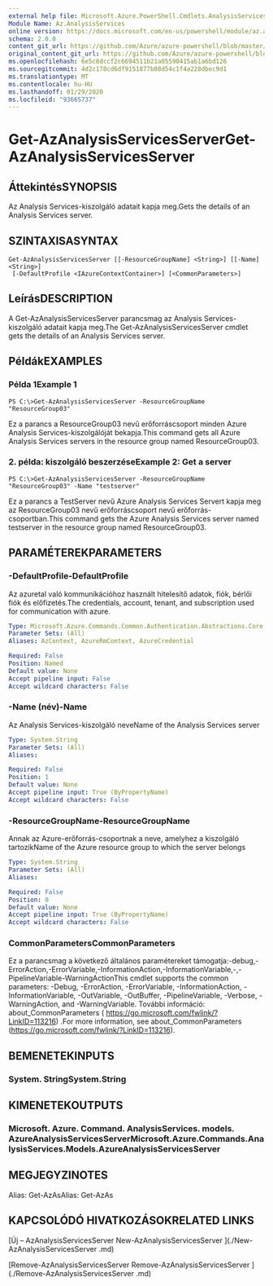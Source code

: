 ```yaml
---
external help file: Microsoft.Azure.PowerShell.Cmdlets.AnalysisServices.dll-Help.xml
Module Name: Az.AnalysisServices
online version: https://docs.microsoft.com/en-us/powershell/module/az.analysisservices/get-azanalysisservicesserver
schema: 2.0.0
content_git_url: https://github.com/Azure/azure-powershell/blob/master/src/AnalysisServices/AnalysisServices/help/Get-AzAnalysisServicesServer.md
original_content_git_url: https://github.com/Azure/azure-powershell/blob/master/src/AnalysisServices/AnalysisServices/help/Get-AzAnalysisServicesServer.md
ms.openlocfilehash: 6e5c8dccf2c6694511b21a05590415ab1a6bd126
ms.sourcegitcommit: 4d2c178cd6df9151877b08d54c1f4a228dbec9d1
ms.translationtype: MT
ms.contentlocale: hu-HU
ms.lasthandoff: 01/29/2020
ms.locfileid: "93665737"
---
```

# <span data-ttu-id="0e336-101">Get-AzAnalysisServicesServer</span><span class="sxs-lookup"><span data-stu-id="0e336-101">Get-AzAnalysisServicesServer</span></span>

## <span data-ttu-id="0e336-102">Áttekintés</span><span class="sxs-lookup"><span data-stu-id="0e336-102">SYNOPSIS</span></span>
<span data-ttu-id="0e336-103">Az Analysis Services-kiszolgáló adatait kapja meg.</span><span class="sxs-lookup"><span data-stu-id="0e336-103">Gets the details of an Analysis Services server.</span></span>

## <span data-ttu-id="0e336-104">SZINTAXISA</span><span class="sxs-lookup"><span data-stu-id="0e336-104">SYNTAX</span></span>

```
Get-AzAnalysisServicesServer [[-ResourceGroupName] <String>] [[-Name] <String>]
 [-DefaultProfile <IAzureContextContainer>] [<CommonParameters>]
```

## <span data-ttu-id="0e336-105">Leírás</span><span class="sxs-lookup"><span data-stu-id="0e336-105">DESCRIPTION</span></span>
<span data-ttu-id="0e336-106">A Get-AzAnalysisServicesServer parancsmag az Analysis Services-kiszolgáló adatait kapja meg.</span><span class="sxs-lookup"><span data-stu-id="0e336-106">The Get-AzAnalysisServicesServer cmdlet gets the details of an Analysis Services server.</span></span>

## <span data-ttu-id="0e336-107">Példák</span><span class="sxs-lookup"><span data-stu-id="0e336-107">EXAMPLES</span></span>

### <span data-ttu-id="0e336-108">Példa 1</span><span class="sxs-lookup"><span data-stu-id="0e336-108">Example 1</span></span>
```
PS C:\>Get-AzAnalysisServicesServer -ResourceGroupName "ResourceGroup03"
```

<span data-ttu-id="0e336-109">Ez a parancs a ResourceGroup03 nevű erőforráscsoport minden Azure Analysis Services-kiszolgálóját bekapja.</span><span class="sxs-lookup"><span data-stu-id="0e336-109">This command gets all Azure Analysis Services servers in the resource group named ResourceGroup03.</span></span>

### <span data-ttu-id="0e336-110">2. példa: kiszolgáló beszerzése</span><span class="sxs-lookup"><span data-stu-id="0e336-110">Example 2: Get a server</span></span>
```
PS C:\>Get-AzAnalysisServicesServer -ResourceGroupName "ResourceGroup03" -Name "testserver"
```

<span data-ttu-id="0e336-111">Ez a parancs a TestServer nevű Azure Analysis Services Servert kapja meg az ResourceGroup03 nevű erőforráscsoport nevű erőforrás-csoportban.</span><span class="sxs-lookup"><span data-stu-id="0e336-111">This command gets the Azure Analysis Services server named testserver in the resource group named ResourceGroup03.</span></span>

## <span data-ttu-id="0e336-112">PARAMÉTEREK</span><span class="sxs-lookup"><span data-stu-id="0e336-112">PARAMETERS</span></span>

### <span data-ttu-id="0e336-113">-DefaultProfile</span><span class="sxs-lookup"><span data-stu-id="0e336-113">-DefaultProfile</span></span>
<span data-ttu-id="0e336-114">Az azuretal való kommunikációhoz használt hitelesítő adatok, fiók, bérlői fiók és előfizetés.</span><span class="sxs-lookup"><span data-stu-id="0e336-114">The credentials, account, tenant, and subscription used for communication with azure.</span></span>

```yaml
Type: Microsoft.Azure.Commands.Common.Authentication.Abstractions.Core.IAzureContextContainer
Parameter Sets: (All)
Aliases: AzContext, AzureRmContext, AzureCredential

Required: False
Position: Named
Default value: None
Accept pipeline input: False
Accept wildcard characters: False
```

### <span data-ttu-id="0e336-115">-Name (név)</span><span class="sxs-lookup"><span data-stu-id="0e336-115">-Name</span></span>
<span data-ttu-id="0e336-116">Az Analysis Services-kiszolgáló neve</span><span class="sxs-lookup"><span data-stu-id="0e336-116">Name of the Analysis Services server</span></span>

```yaml
Type: System.String
Parameter Sets: (All)
Aliases:

Required: False
Position: 1
Default value: None
Accept pipeline input: True (ByPropertyName)
Accept wildcard characters: False
```

### <span data-ttu-id="0e336-117">-ResourceGroupName</span><span class="sxs-lookup"><span data-stu-id="0e336-117">-ResourceGroupName</span></span>
<span data-ttu-id="0e336-118">Annak az Azure-erőforrás-csoportnak a neve, amelyhez a kiszolgáló tartozik</span><span class="sxs-lookup"><span data-stu-id="0e336-118">Name of the Azure resource group to which the server belongs</span></span>

```yaml
Type: System.String
Parameter Sets: (All)
Aliases:

Required: False
Position: 0
Default value: None
Accept pipeline input: True (ByPropertyName)
Accept wildcard characters: False
```

### <span data-ttu-id="0e336-119">CommonParameters</span><span class="sxs-lookup"><span data-stu-id="0e336-119">CommonParameters</span></span>
<span data-ttu-id="0e336-120">Ez a parancsmag a következő általános paramétereket támogatja:-debug,-ErrorAction,-ErrorVariable,-InformationAction,-InformationVariable,-,-PipelineVariable-WarningAction</span><span class="sxs-lookup"><span data-stu-id="0e336-120">This cmdlet supports the common parameters: -Debug, -ErrorAction, -ErrorVariable, -InformationAction, -InformationVariable, -OutVariable, -OutBuffer, -PipelineVariable, -Verbose, -WarningAction, and -WarningVariable.</span></span> <span data-ttu-id="0e336-121">További információ: about_CommonParameters ( https://go.microsoft.com/fwlink/?LinkID=113216) .</span><span class="sxs-lookup"><span data-stu-id="0e336-121">For more information, see about_CommonParameters (https://go.microsoft.com/fwlink/?LinkID=113216).</span></span>

## <span data-ttu-id="0e336-122">BEMENETEK</span><span class="sxs-lookup"><span data-stu-id="0e336-122">INPUTS</span></span>

### <span data-ttu-id="0e336-123">System. String</span><span class="sxs-lookup"><span data-stu-id="0e336-123">System.String</span></span>

## <span data-ttu-id="0e336-124">KIMENETEK</span><span class="sxs-lookup"><span data-stu-id="0e336-124">OUTPUTS</span></span>

### <span data-ttu-id="0e336-125">Microsoft. Azure. Command. AnalysisServices. models. AzureAnalysisServicesServer</span><span class="sxs-lookup"><span data-stu-id="0e336-125">Microsoft.Azure.Commands.AnalysisServices.Models.AzureAnalysisServicesServer</span></span>

## <span data-ttu-id="0e336-126">MEGJEGYZI</span><span class="sxs-lookup"><span data-stu-id="0e336-126">NOTES</span></span>
<span data-ttu-id="0e336-127">Alias: Get-AzAs</span><span class="sxs-lookup"><span data-stu-id="0e336-127">Alias: Get-AzAs</span></span>

## <span data-ttu-id="0e336-128">KAPCSOLÓDÓ HIVATKOZÁSOK</span><span class="sxs-lookup"><span data-stu-id="0e336-128">RELATED LINKS</span></span>

[<span data-ttu-id="0e336-129">Új – AzAnalysisServicesServer </span><span class="sxs-lookup"><span data-stu-id="0e336-129">New-AzAnalysisServicesServer </span></span>](./New-AzAnalysisServicesServer .md)

[<span data-ttu-id="0e336-130">Remove-AzAnalysisServicesServer </span><span class="sxs-lookup"><span data-stu-id="0e336-130">Remove-AzAnalysisServicesServer </span></span>](./Remove-AzAnalysisServicesServer .md)
